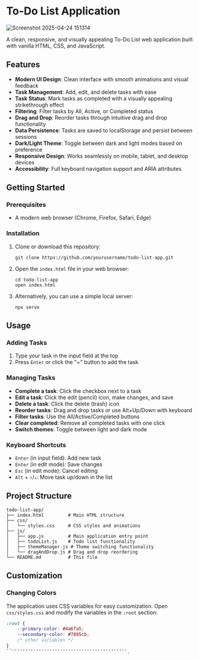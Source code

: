 # To-Do List Application

![Screenshot 2025-04-24 151314](https://github.com/user-attachments/assets/03fd1e3e-02f1-462b-b516-1d909c0bf1b3)

A clean, responsive, and visually appealing To-Do List web application built with vanilla HTML, CSS, and JavaScript.

## Features

- **Modern UI Design**: Clean interface with smooth animations and visual feedback
- **Task Management**: Add, edit, and delete tasks with ease
- **Task Status**: Mark tasks as completed with a visually appealing strikethrough effect
- **Filtering**: Filter tasks by All, Active, or Completed status
- **Drag and Drop**: Reorder tasks through intuitive drag and drop functionality
- **Data Persistence**: Tasks are saved to localStorage and persist between sessions
- **Dark/Light Theme**: Toggle between dark and light modes based on preference
- **Responsive Design**: Works seamlessly on mobile, tablet, and desktop devices
- **Accessibility**: Full keyboard navigation support and ARIA attributes

## Getting Started

### Prerequisites

- A modern web browser (Chrome, Firefox, Safari, Edge)

### Installation

1. Clone or download this repository:
   ```
   git clone https://github.com/yourusername/todo-list-app.git
   ```

2. Open the `index.html` file in your web browser:
   ```
   cd todo-list-app
   open index.html
   ```

3. Alternatively, you can use a simple local server:
   ```
   npx serve
   ```

## Usage

### Adding Tasks

1. Type your task in the input field at the top
2. Press `Enter` or click the "+" button to add the task

### Managing Tasks

- **Complete a task**: Click the checkbox next to a task
- **Edit a task**: Click the edit (pencil) icon, make changes, and save
- **Delete a task**: Click the delete (trash) icon
- **Reorder tasks**: Drag and drop tasks or use Alt+Up/Down with keyboard
- **Filter tasks**: Use the All/Active/Completed buttons
- **Clear completed**: Remove all completed tasks with one click
- **Switch themes**: Toggle between light and dark mode

### Keyboard Shortcuts

- `Enter` (in input field): Add new task
- `Enter` (in edit mode): Save changes
- `Esc` (in edit mode): Cancel editing
- `Alt` + `↑`/`↓`: Move task up/down in the list

## Project Structure

```
todo-list-app/
├── index.html         # Main HTML structure
├── css/
│   └── styles.css     # CSS styles and animations
├── js/
│   ├── app.js         # Main application entry point
│   ├── todoList.js    # Todo list functionality
│   ├── themeManager.js # Theme switching functionality
│   └── dragAndDrop.js # Drag and drop reordering
└── README.md          # This file
```

## Customization

### Changing Colors

The application uses CSS variables for easy customization. Open `css/styles.css` and modify the variables in the `:root` section:

```css
:root {
    --primary-color: #4a6fa5;
    --secondary-color: #7895cb;
    /* other variables */
}
``''''''''''''''''''''''''''''''''''''''''''',



